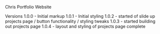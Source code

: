 Chris Portfolio Website

Versions
1.0.0 - Initial markup
1.0.1 - Initial styling
1.0.2 - started of slide up projects page / button functionality / styling tweaks
1.0.3 - started building out projects page
1.0.4 - layout and styling of projects page complete
